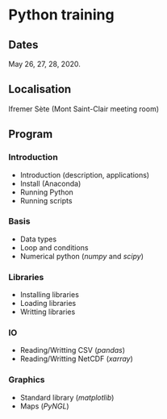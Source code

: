 # Python training

## Dates

May 26, 27, 28, 2020.

## Localisation

Ifremer Sète (Mont Saint-Clair meeting room)

## Program

### Introduction
- Introduction (description, applications)
- Install (Anaconda)
- Running Python
- Running scripts

### Basis
- Data types
- Loop and conditions
- Numerical python (*numpy* and *scipy*)

### Libraries
- Installing libraries
- Loading libraries
- Writting libraries

### IO
- Reading/Writting CSV (*pandas*)
- Reading/Writting NetCDF (*xarray*)

### Graphics
- Standard library (*matplotlib*)
- Maps (*PyNGL*)


